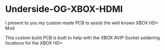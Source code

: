 # Underside-OG-XBOX-HDMI
I present to you my custom made PCB to assist the well known XBOX HD+ Mod

This custom build PCB is built to help with the XBOX AVIP Socket soldering locations for the XBOX HD+
